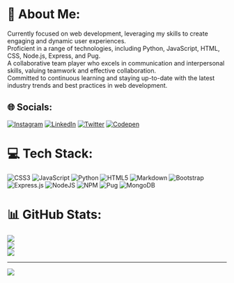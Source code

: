 # 💫 About Me:
Currently focused on web development, leveraging my skills to create engaging and dynamic user experiences.<br>
Proficient in a range of technologies, including Python, JavaScript, HTML, CSS, Node.js, Express, and Pug.<br>
A collaborative team player who excels in communication and interpersonal skills, valuing teamwork and effective collaboration.<br>
Committed to continuous learning and staying up-to-date with the latest industry trends and best practices in web development.<br>


## 🌐 Socials:
[![Instagram](https://img.shields.io/badge/Instagram-%23E4405F.svg?logo=Instagram&logoColor=white)](https://instagram.com/theamankumarverma) [![LinkedIn](https://img.shields.io/badge/LinkedIn-%230077B5.svg?logo=linkedin&logoColor=white)](https://linkedin.com/in/aman-kumar-verma-/) [![Twitter](https://img.shields.io/badge/Twitter-%231DA1F2.svg?logo=Twitter&logoColor=white)](https://twitter.com/@_amankumarverma) [![Codepen](https://img.shields.io/badge/Codepen-000000?style=for-the-badge&logo=codepen&logoColor=white)](https://codepen.io/@sciencian) 

# 💻 Tech Stack:
![CSS3](https://img.shields.io/badge/css3-%231572B6.svg?style=for-the-badge&logo=css3&logoColor=white) ![JavaScript](https://img.shields.io/badge/javascript-%23323330.svg?style=for-the-badge&logo=javascript&logoColor=%23F7DF1E) ![Python](https://img.shields.io/badge/python-3670A0?style=for-the-badge&logo=python&logoColor=ffdd54) ![HTML5](https://img.shields.io/badge/html5-%23E34F26.svg?style=for-the-badge&logo=html5&logoColor=white) ![Markdown](https://img.shields.io/badge/markdown-%23000000.svg?style=for-the-badge&logo=markdown&logoColor=white) ![Bootstrap](https://img.shields.io/badge/bootstrap-%23563D7C.svg?style=for-the-badge&logo=bootstrap&logoColor=white) ![Express.js](https://img.shields.io/badge/express.js-%23404d59.svg?style=for-the-badge&logo=express&logoColor=%2361DAFB) ![NodeJS](https://img.shields.io/badge/node.js-6DA55F?style=for-the-badge&logo=node.js&logoColor=white) ![NPM](https://img.shields.io/badge/NPM-%23000000.svg?style=for-the-badge&logo=npm&logoColor=white) ![Pug](https://img.shields.io/badge/Pug-FFF?style=for-the-badge&logo=pug&logoColor=A86454) ![MongoDB](https://img.shields.io/badge/MongoDB-%234ea94b.svg?style=for-the-badge&logo=mongodb&logoColor=white)
# 📊 GitHub Stats:
![](https://github-readme-stats.vercel.app/api?username=isamanverma&theme=dark&hide_border=false&include_all_commits=false&count_private=false)<br/>
![](https://github-readme-streak-stats.herokuapp.com/?user=isamanverma&theme=dark&hide_border=false)<br/>
![](https://github-readme-stats.vercel.app/api/top-langs/?username=isamanverma&theme=dark&hide_border=false&include_all_commits=false&count_private=false&layout=compact)

---
[![](https://visitcount.itsvg.in/api?id=isamanverma&icon=0&color=1)](https://visitcount.itsvg.in)

<!-- Proudly created with GPRM ( https://gprm.itsvg.in ) -->
<!--
**isamanverma/isamanverma** is a ✨ _special_ ✨ repository because its `README.md` (this file) appears on your GitHub profile.

Here are some ideas to get you started:

- 🔭 I’m currently working on ...
- 🌱 I’m currently learning ...
- 👯 I’m looking to collaborate on ...
- 🤔 I’m looking for help with ...
- 💬 Ask me about ...
- 📫 How to reach me: ...
- 😄 Pronouns: ...
- ⚡ Fun fact: ...
-->
